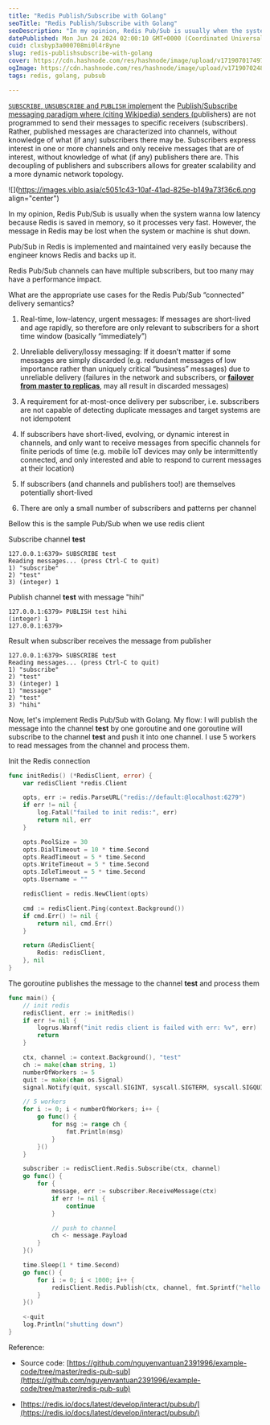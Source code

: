 ```yaml
---
title: "Redis Publish/Subscribe with Golang"
seoTitle: "Redis Publish/Subscribe with Golang"
seoDescription: "In my opinion, Redis Pub/Sub is usually when the system wanna low latency because Redis is saved in memory, so it processes very fast."
datePublished: Mon Jun 24 2024 02:00:10 GMT+0000 (Coordinated Universal Time)
cuid: clxsbyp3a000708mi0l4r8yne
slug: redis-publishsubscribe-with-golang
cover: https://cdn.hashnode.com/res/hashnode/image/upload/v1719070174973/d14987b2-2cfa-4fa6-a5ad-8b9d8c9513c4.png
ogImage: https://cdn.hashnode.com/res/hashnode/image/upload/v1719070248478/005113d0-8bbf-4e09-80f3-30c8bd4b98f6.png
tags: redis, golang, pubsub

---
```


[`SUBSCRIBE`, `UNSUBSC`](https://redis.io/docs/latest/commands/subscribe/)[`RIBE` and `PUBLIS`](https://redis.io/docs/latest/commands/unsubscribe/)[`H` implem](https://redis.io/docs/latest/commands/publish/)ent the [Publish/Subscribe messaging paradigm where (citing Wikipedia) senders (p](http://en.wikipedia.org/wiki/Publish/subscribe)ublishers) are not programmed to send their messages to specific receivers (subscribers). Rather, published messages are characterized into channels, without knowledge of what (if any) subscribers there may be. Subscribers express interest in one or more channels and only receive messages that are of interest, without knowledge of what (if any) publishers there are. This decoupling of publishers and subscribers allows for greater scalability and a more dynamic network topology.

![](https://images.viblo.asia/c5051c43-10af-41ad-825e-b149a73f36c6.png align="center")

In my opinion, Redis Pub/Sub is usually when the system wanna low latency because Redis is saved in memory, so it processes very fast. However, the message in Redis may be lost when the system or machine is shut down.

Pub/Sub in Redis is implemented and maintained very easily because the engineer knows Redis and backs up it.

Redis Pub/Sub channels can have multiple subscribers, but too many may have a performance impact.

What are the appropriate use cases for the Redis Pub/Sub “connected” delivery semantics? 

1. Real-time, low-latency, urgent messages: If messages are short-lived and age rapidly, so therefore are only relevant to subscribers for a short time window (basically “immediately”)
    
2. Unreliable delivery/lossy messaging: If it doesn’t matter if some messages are simply discarded (e.g. redundant messages of low importance rather than uniquely critical “business” messages) due to unreliable delivery (failures in the network and subscribers, or [**failover from master to replicas**](https://support.huaweicloud.com/intl/en-us/ae-ad-1-usermanual-dcs/dcs-faq-0730011.html), may all result in discarded messages)
    
3. A requirement for at-most-once delivery per subscriber, i.e. subscribers are not capable of detecting duplicate messages and target systems are not idempotent
    
4. If subscribers have short-lived, evolving, or dynamic interest in channels, and only want to receive messages from specific channels for finite periods of time (e.g. mobile IoT devices may only be intermittently connected, and only interested and able to respond to current messages at their location)
    
5. If subscribers (and channels and publishers too!) are themselves potentially short-lived
    
6. There are only a small number of subscribers and patterns per channel
    

Bellow this is the sample Pub/Sub when we use redis client

Subscribe channel **test**

```basic
127.0.0.1:6379> SUBSCRIBE test
Reading messages... (press Ctrl-C to quit)
1) "subscribe"
2) "test"
3) (integer) 1
```

Publish channel **test** with message "hihi"

```basic
127.0.0.1:6379> PUBLISH test hihi
(integer) 1
127.0.0.1:6379>
```

Result when subscriber receives the message from publisher

```basic
127.0.0.1:6379> SUBSCRIBE test
Reading messages... (press Ctrl-C to quit)
1) "subscribe"
2) "test"
3) (integer) 1
1) "message"
2) "test"
3) "hihi"
```

Now, let's implement Redis Pub/Sub with Golang. My flow: I will publish the message into the channel **test** by one goroutine and one goroutine will subscribe to the channel **test** and push it into one channel. I use 5 workers to read messages from the channel and process them.

Init the Redis connection

```go
func initRedis() (*RedisClient, error) {
	var redisClient *redis.Client

	opts, err := redis.ParseURL("redis://default:@localhost:6279")
	if err != nil {
		log.Fatal("failed to init redis:", err)
		return nil, err
	}

	opts.PoolSize = 30
	opts.DialTimeout = 10 * time.Second
	opts.ReadTimeout = 5 * time.Second
	opts.WriteTimeout = 5 * time.Second
	opts.IdleTimeout = 5 * time.Second
	opts.Username = ""

	redisClient = redis.NewClient(opts)

	cmd := redisClient.Ping(context.Background())
	if cmd.Err() != nil {
		return nil, cmd.Err()
	}

	return &RedisClient{
		Redis: redisClient,
	}, nil
}
```

The goroutine publishes the message to the channel **test** and process them

```go
func main() {
	// init redis
	redisClient, err := initRedis()
	if err != nil {
		logrus.Warnf("init redis client is failed with err: %v", err)
		return
	}

	ctx, channel := context.Background(), "test"
	ch := make(chan string, 1)
	numberOfWorkers := 5
	quit := make(chan os.Signal)
	signal.Notify(quit, syscall.SIGINT, syscall.SIGTERM, syscall.SIGQUIT)

	// 5 workers
	for i := 0; i < numberOfWorkers; i++ {
		go func() {
			for msg := range ch {
				fmt.Println(msg)
			}
		}()
	}

	subscriber := redisClient.Redis.Subscribe(ctx, channel)
	go func() {
		for {
			message, err := subscriber.ReceiveMessage(ctx)
			if err != nil {
				continue
			}

			// push to channel
			ch <- message.Payload
		}
	}()

	time.Sleep(1 * time.Second)
	go func() {
		for i := 0; i < 1000; i++ {
			redisClient.Redis.Publish(ctx, channel, fmt.Sprintf("hello %v", i))
		}
	}()

	<-quit
	log.Println("shutting down")
}
```

Reference:

* Source code: [https://github.com/nguyenvantuan2391996/example-code/tree/master/redis-pub-sub](https://github.com/nguyenvantuan2391996/example-code/tree/master/redis-pub-sub)
    
* [https://redis.io/docs/latest/develop/interact/pubsub/](https://redis.io/docs/latest/develop/interact/pubsub/)